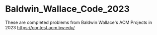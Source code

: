 # Baldwin_Wallace_Code_2023
These are completed problems from Baldwin Wallace's ACM Projects in 2023 https://contest.acm.bw.edu/
